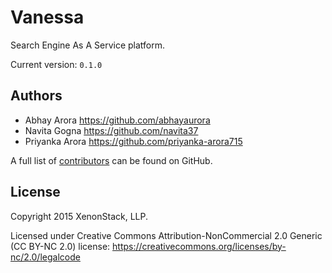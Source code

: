 # Vanessa

Search Engine As A Service platform.

Current version: `0.1.0`

Authors
-----------------------------------------------------------
* Abhay Arora <https://github.com/abhayaurora>
* Navita Gogna <https://github.com/navita37>
* Priyanka Arora <https://github.com/priyanka-arora715>

A full list of [contributors](https://github.com/xenonstack/vanessa/graphs/contributors?type=a) can be found on GitHub.

License
-----------------------------------------------------------
Copyright 2015 XenonStack, LLP.

Licensed under Creative Commons Attribution-NonCommercial 2.0 Generic (CC BY-NC 2.0) license: https://creativecommons.org/licenses/by-nc/2.0/legalcode
